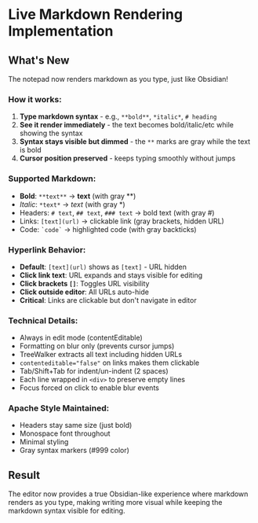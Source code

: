 # Live Markdown Rendering Implementation

## What's New

The notepad now renders markdown as you type, just like Obsidian!

### How it works:
1. **Type markdown syntax** - e.g., `**bold**`, `*italic*`, `# heading`
2. **See it render immediately** - the text becomes bold/italic/etc while showing the syntax
3. **Syntax stays visible but dimmed** - the `**` marks are gray while the text is bold
4. **Cursor position preserved** - keeps typing smoothly without jumps

### Supported Markdown:
- **Bold**: `**text**` → **text** (with gray **)
- *Italic*: `*text*` → *text* (with gray *)
- Headers: `# text`, `## text`, `### text` → bold text (with gray #)
- Links: `[text](url)` → clickable link (gray brackets, hidden URL)
- Code: `` `code` `` → highlighted code (with gray backticks)

### Hyperlink Behavior:
- **Default**: `[text](url)` shows as `[text]` - URL hidden
- **Click link text**: URL expands and stays visible for editing
- **Click brackets `[]`**: Toggles URL visibility
- **Click outside editor**: All URLs auto-hide
- **Critical**: Links are clickable but don't navigate in editor

### Technical Details:
- Always in edit mode (contentEditable)
- Formatting on blur only (prevents cursor jumps)
- TreeWalker extracts all text including hidden URLs
- `contenteditable="false"` on links makes them clickable
- Tab/Shift+Tab for indent/un-indent (2 spaces)
- Each line wrapped in `<div>` to preserve empty lines
- Focus forced on click to enable blur events

### Apache Style Maintained:
- Headers stay same size (just bold)
- Monospace font throughout
- Minimal styling
- Gray syntax markers (#999 color)

## Result
The editor now provides a true Obsidian-like experience where markdown renders as you type, making writing more visual while keeping the markdown syntax visible for editing.